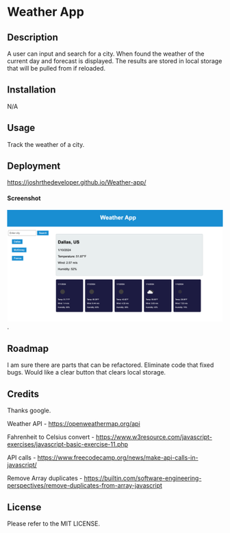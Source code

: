 # Weather App

## Description
A user can input and search for a city. When found the weather of the current day and forecast is displayed. The results are stored in local storage that will be pulled from if reloaded. 



## Installation

N/A

## Usage
Track the weather of a city.


## Deployment
https://joshrthedeveloper.github.io/Weather-app/

#### Screenshot
![my screenshot](assets/Screenshot.png).

## Roadmap
I am sure there are parts that can be refactored. Eliminate code that fixed bugs. Would like a clear button that clears local storage. 

## Credits
Thanks google. 

Weather API - https://openweathermap.org/api

Fahrenheit to Celsius convert - https://www.w3resource.com/javascript-exercises/javascript-basic-exercise-11.php

API calls - https://www.freecodecamp.org/news/make-api-calls-in-javascript/

Remove Array duplicates - https://builtin.com/software-engineering-perspectives/remove-duplicates-from-array-javascript


## License
Please refer to the MIT LICENSE.

